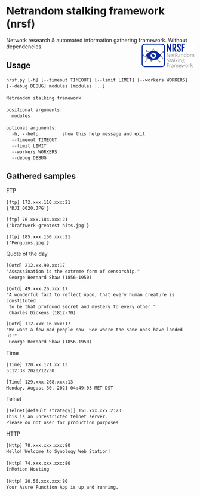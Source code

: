 # Netrandom stalking framework (nrsf)

Netwotk research & automated information gathering framework. Without dependencies.
<img src="logo.png" align="right"></img>

## Usage

```
nrsf.py [-h] [--timeout TIMEOUT] [--limit LIMIT] [--workers WORKERS] [--debug DEBUG] modules [modules ...]

Netrandom stalking framework

positional arguments:
  modules

optional arguments:
  -h, --help         show this help message and exit
  --timeout TIMEOUT
  --limit LIMIT
  --workers WORKERS
  --debug DEBUG
```

## Gathered samples

FTP

```
[ftp] 172.xxx.110.xxx:21
{'DJI_0020.JPG'}
```

```
[ftp] 76.xxx.184.xxx:21
{'kraftwerk-greatest hits.jpg'}
```

```
[ftp] 185.xxx.150.xxx:21
{'Penguins.jpg'}
```

Quote of the day

```
[Qotd] 212.xx.90.xx:17
"Assassination is the extreme form of censorship."
 George Bernard Shaw (1856-1950)
```

```
[Qotd] 49.xxx.26.xxx:17
"A wonderful fact to reflect upon, that every human creature is constituted
 to be that profound secret and mystery to every other."
 Charles Dickens (1812-70)
```

```
[Qotd] 112.xxx.16.xxx:17
"We want a few mad people now. See where the sane ones have landed us!"
 George Bernard Shaw (1856-1950)
```

Time

```
[Time] 120.xx.171.xx:13
5:12:38 2020/12/30
```

```
[Time] 129.xxx.208.xxx:13
Monday, August 30, 2021 04:49:03-MET-DST
```

Telnet

```
[Telnet(default strategy)] 151.xxx.xxx.2:23
This is an unrestricted telnet server.
Please do not user for production purposes
```

HTTP

```
[Http] 78.xxx.xxx.xxx:80
Hello! Welcome to Synology Web Station!

[Http] 74.xxx.xxx.xxx:80
InMotion Hosting

[Http] 20.56.xxx.xxx:80
Your Azure Function App is up and running.
```
